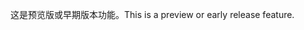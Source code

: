<span data-ttu-id="fa445-101">这是预览版或早期版本功能。</span><span class="sxs-lookup"><span data-stu-id="fa445-101">This is a preview or early release feature.</span></span>